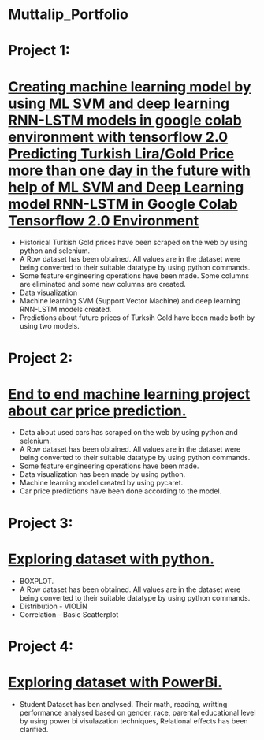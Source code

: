 # Muttalip_Portfolio
# Project 1:

# [Creating machine learning model by using ML SVM and deep learning RNN-LSTM models in google colab environment with tensorflow 2.0 Predicting Turkish Lira/Gold Price more than one day in the future with help of ML SVM and Deep Learning model RNN-LSTM in Google Colab Tensorflow 2.0 Environment](https://gist.github.com/Muttalip7402/0f26a456e2753a427dc034fe9664514a)

- Historical Turkish Gold prices have been scraped on the web by using python and selenium. 
- A Row dataset has been obtained. All values are in the dataset were being converted to their suitable datatype by using python commands.
- Some feature engineering operations have been made. Some columns are eliminated and some new columns are created.
- Data visualization
- Machine learning SVM (Support Vector Machine) and deep learning RNN-LSTM models created. 
- Predictions about future prices of Turksih Gold have been made both by using two models.

# Project 2:
# [End to end machine learning project about car price prediction.](https://github.com/Muttalip7402/CarPricePrediction/blob/main/ArabaFiyatTahmini.ipynb)

- Data about used cars has scraped on the web by using python and selenium. 
- A Row dataset has been obtained. All values are in the dataset were being converted to their suitable datatype by using python commands.
- Some feature engineering operations have been made. 
- Data visualization has been made by using python.
- Machine learning model created by using pycaret.
- Car price predictions have been done according to the model.

# Project 3:
# [Exploring dataset with python.](https://gist.github.com/Muttalip7402/57eb94e54c97a787a32188ade5a76d82)

- BOXPLOT. 
- A Row dataset has been obtained. All values are in the dataset were being converted to their suitable datatype by using python commands.
- Distribution - VIOLİN
- Correlation - Basic Scatterplot

# Project 4:
# [Exploring dataset with PowerBi.](https://github.com/Muttalip7402/PowerBiStudentPerformanceProject/blob/main/StudentPerformance.pdf)

- Student Dataset has ben analysed. Their math, reading, writting performance analysed based on gender, race, parental educational level by using power bi visulazation techniques, Relational effects has been clarified.

